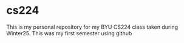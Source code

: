 # cs224
This is my personal repository for my BYU CS224 class taken during Winter25. This was my first semester using github
